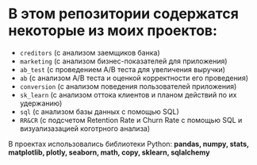 # В этом репозитории содержатся некоторые из моих проектов:

- `creditors` (с анализом заемщиков банка)
- `marketing` (c анализом бизнес-показателей для приложения)
- `ab_test` (с проведением A/B теста для увеличения выручки)
- `ab` (с анализом А/В теста и оценкой корректности его проведения)
- `conversion` (с анализом поведения пользователей приложения)
- `sk_learn` (с анализом оттока клиентов и планом действий по их удержанию)
- `sql` (c анализом базы данных с помощью SQL)
- `RR&CR` (c подсчетом Retention Rate и Churn Rate с помощью SQL и визуализазацией коготрного анализа) 

В проектax использовались библиотеки Python: **pandas, numpy, stats, matplotlib, plotly, seaborn, math, copy, sklearn, sqlalchemy**

